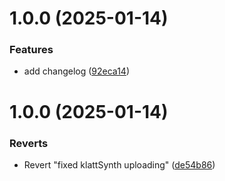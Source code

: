# 1.0.0 (2025-01-14)


### Features

* add changelog ([92eca14](https://github.com/jon-myers/idtp/commit/92eca14fbe5620754f4441f248249de10715aab3))



# 1.0.0 (2025-01-14)


### Reverts

* Revert "fixed klattSynth uploading" ([de54b86](https://github.com/jon-myers/idtp/commit/de54b86bfbec37d29911174d9fa236343a1abf3f))



